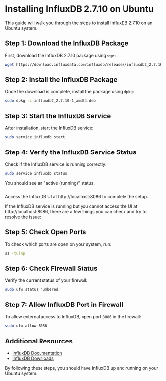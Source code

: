 
# Installing InfluxDB 2.7.10 on Ubuntu

This guide will walk you through the steps to install InfluxDB 2.7.10 on an Ubuntu system.

## Step 1: Download the InfluxDB Package

First, download the InfluxDB 2.7.10 package using `wget`:

```bash
wget https://download.influxdata.com/influxdb/releases/influxdb2_2.7.10-1_amd64.deb
```

## Step 2: Install the InfluxDB Package

Once the download is complete, install the package using `dpkg`:

```bash
sudo dpkg -i influxdb2_2.7.10-1_amd64.deb
```

## Step 3: Start the InfluxDB Service

After installation, start the InfluxDB service:

```bash
sudo service influxdb start
```

## Step 4: Verify the InfluxDB Service Status

Check if the InfluxDB service is running correctly:

```bash
sudo service influxdb status
```

You should see an "active (running)" status.

<img src="">

Access the InfluxDB UI at http://localhost:8086 to complete the setup.

If the InfluxDB service is running but you cannot access the UI at http://localhost:8086, there are a few things you can check and try to resolve the issue:

## Step 5: Check Open Ports

To check which ports are open on your system, run:

```bash
ss -tulnp
```

## Step 6: Check Firewall Status

Verify the current status of your firewall:

```bash
sudo ufw status numbered
```

## Step 7: Allow InfluxDB Port in Firewall

To allow external access to InfluxDB, open port `8086` in the firewall:

```bash
sudo ufw allow 8086
```

## Additional Resources

- [InfluxDB Documentation](https://docs.influxdata.com/influxdb/latest/)
- [InfluxDB Downloads](https://portal.influxdata.com/downloads/)

By following these steps, you should have InfluxDB up and running on your Ubuntu system.